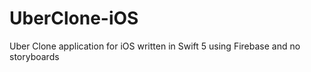 # UberClone-iOS
Uber Clone application for iOS written in Swift 5 using Firebase and no storyboards
